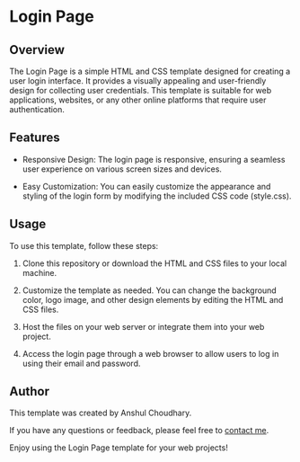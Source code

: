 # Login Page

## Overview

The Login Page is a simple HTML and CSS template designed for creating a user login interface. It provides a visually appealing and user-friendly design for collecting user credentials. This template is suitable for web applications, websites, or any other online platforms that require user authentication.

## Features

- Responsive Design: The login page is responsive, ensuring a seamless user experience on various screen sizes and devices.

- Easy Customization: You can easily customize the appearance and styling of the login form by modifying the included CSS code (style.css).

## Usage

To use this template, follow these steps:

1. Clone this repository or download the HTML and CSS files to your local machine.

2. Customize the template as needed. You can change the background color, logo image, and other design elements by editing the HTML and CSS files.

3. Host the files on your web server or integrate them into your web project.

4. Access the login page through a web browser to allow users to log in using their email and password.

## Author

This template was created by Anshul Choudhary.

If you have any questions or feedback, please feel free to [contact me](mailto:anshulchoudhary227@gmail.com).

Enjoy using the Login Page template for your web projects!
